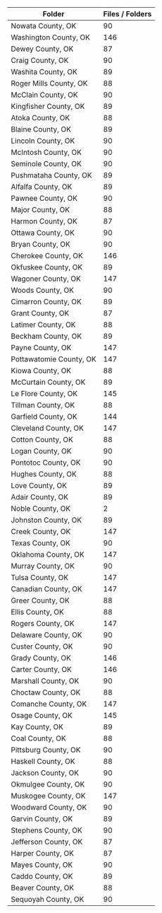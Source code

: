 | Folder                  |   Files / Folders |
|-------------------------|-------------------|
| Nowata County, OK       |                90 |
| Washington County, OK   |               146 |
| Dewey County, OK        |                87 |
| Craig County, OK        |                90 |
| Washita County, OK      |                89 |
| Roger Mills County, OK  |                88 |
| McClain County, OK      |                90 |
| Kingfisher County, OK   |                89 |
| Atoka County, OK        |                88 |
| Blaine County, OK       |                89 |
| Lincoln County, OK      |                90 |
| McIntosh County, OK     |                90 |
| Seminole County, OK     |                90 |
| Pushmataha County, OK   |                89 |
| Alfalfa County, OK      |                89 |
| Pawnee County, OK       |                90 |
| Major County, OK        |                88 |
| Harmon County, OK       |                87 |
| Ottawa County, OK       |                90 |
| Bryan County, OK        |                90 |
| Cherokee County, OK     |               146 |
| Okfuskee County, OK     |                89 |
| Wagoner County, OK      |               147 |
| Woods County, OK        |                90 |
| Cimarron County, OK     |                89 |
| Grant County, OK        |                87 |
| Latimer County, OK      |                88 |
| Beckham County, OK      |                89 |
| Payne County, OK        |               147 |
| Pottawatomie County, OK |               147 |
| Kiowa County, OK        |                88 |
| McCurtain County, OK    |                89 |
| Le Flore County, OK     |               145 |
| Tillman County, OK      |                88 |
| Garfield County, OK     |               144 |
| Cleveland County, OK    |               147 |
| Cotton County, OK       |                88 |
| Logan County, OK        |                90 |
| Pontotoc County, OK     |                90 |
| Hughes County, OK       |                88 |
| Love County, OK         |                89 |
| Adair County, OK        |                89 |
| Noble County, OK        |                 2 |
| Johnston County, OK     |                89 |
| Creek County, OK        |               147 |
| Texas County, OK        |                90 |
| Oklahoma County, OK     |               147 |
| Murray County, OK       |                90 |
| Tulsa County, OK        |               147 |
| Canadian County, OK     |               147 |
| Greer County, OK        |                88 |
| Ellis County, OK        |                88 |
| Rogers County, OK       |               147 |
| Delaware County, OK     |                90 |
| Custer County, OK       |                90 |
| Grady County, OK        |               146 |
| Carter County, OK       |               146 |
| Marshall County, OK     |                90 |
| Choctaw County, OK      |                88 |
| Comanche County, OK     |               147 |
| Osage County, OK        |               145 |
| Kay County, OK          |                89 |
| Coal County, OK         |                88 |
| Pittsburg County, OK    |                90 |
| Haskell County, OK      |                88 |
| Jackson County, OK      |                90 |
| Okmulgee County, OK     |                90 |
| Muskogee County, OK     |               147 |
| Woodward County, OK     |                90 |
| Garvin County, OK       |                89 |
| Stephens County, OK     |                90 |
| Jefferson County, OK    |                87 |
| Harper County, OK       |                87 |
| Mayes County, OK        |                90 |
| Caddo County, OK        |                89 |
| Beaver County, OK       |                88 |
| Sequoyah County, OK     |                90 |